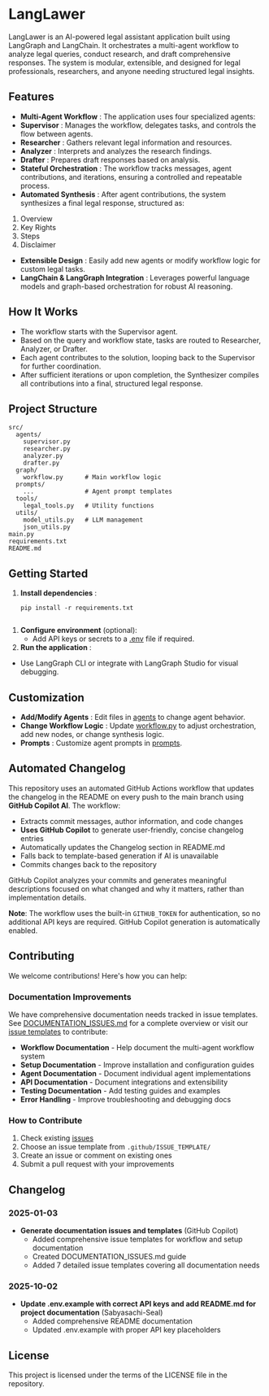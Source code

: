 # LangLawer

LangLawer is an AI-powered legal assistant application built using LangGraph and LangChain. It orchestrates a multi-agent workflow to analyze legal queries, conduct research, and draft comprehensive responses. The system is modular, extensible, and designed for legal professionals, researchers, and anyone needing structured legal insights.

## Features

* **Multi-Agent Workflow** : The application uses four specialized agents:
* **Supervisor** : Manages the workflow, delegates tasks, and controls the flow between agents.
* **Researcher** : Gathers relevant legal information and resources.
* **Analyzer** : Interprets and analyzes the research findings.
* **Drafter** : Prepares draft responses based on analysis.
* **Stateful Orchestration** : The workflow tracks messages, agent contributions, and iterations, ensuring a controlled and repeatable process.
* **Automated Synthesis** : After agent contributions, the system synthesizes a final legal response, structured as:

1. Overview
2. Key Rights
3. Steps
4. Disclaimer

* **Extensible Design** : Easily add new agents or modify workflow logic for custom legal tasks.
* **LangChain & LangGraph Integration** : Leverages powerful language models and graph-based orchestration for robust AI reasoning.

## How It Works

* The workflow starts with the Supervisor agent.
* Based on the query and workflow state, tasks are routed to Researcher, Analyzer, or Drafter.
* Each agent contributes to the solution, looping back to the Supervisor for further coordination.
* After sufficient iterations or upon completion, the Synthesizer compiles all contributions into a final, structured legal response.

## Project Structure

```
src/
  agents/
    supervisor.py
    researcher.py
    analyzer.py
    drafter.py
  graph/
    workflow.py      # Main workflow logic
  prompts/
    ...              # Agent prompt templates
  tools/
    legal_tools.py   # Utility functions
  utils/
    model_utils.py   # LLM management
    json_utils.py
main.py 
requirements.txt
README.md
```

## Getting Started

1. **Install dependencies** :
   ```
   pip install -r requirements.txt
   ```

```

```

1. **Configure environment** (optional):
   * Add API keys or secrets to a [.env](vscode-file://vscode-app/Applications/Visual%20Studio%20Code.app/Contents/Resources/app/out/vs/code/electron-browser/workbench/workbench.html) file if required.
2. **Run the application** :

* Use LangGraph CLI or integrate with LangGraph Studio for visual debugging.

## Customization

* **Add/Modify Agents** : Edit files in [agents](vscode-file://vscode-app/Applications/Visual%20Studio%20Code.app/Contents/Resources/app/out/vs/code/electron-browser/workbench/workbench.html) to change agent behavior.
* **Change Workflow Logic** : Update [workflow.py](vscode-file://vscode-app/Applications/Visual%20Studio%20Code.app/Contents/Resources/app/out/vs/code/electron-browser/workbench/workbench.html) to adjust orchestration, add new nodes, or change synthesis logic.
* **Prompts** : Customize agent prompts in [prompts](vscode-file://vscode-app/Applications/Visual%20Studio%20Code.app/Contents/Resources/app/out/vs/code/electron-browser/workbench/workbench.html).

## Automated Changelog

This repository uses an automated GitHub Actions workflow that updates the changelog in the README on every push to the main branch using **GitHub Copilot AI**. The workflow:

- Extracts commit messages, author information, and code changes
- **Uses GitHub Copilot** to generate user-friendly, concise changelog entries
- Automatically updates the Changelog section in README.md
- Falls back to template-based generation if AI is unavailable
- Commits changes back to the repository

GitHub Copilot analyzes your commits and generates meaningful descriptions focused on what changed and why it matters, rather than implementation details.

**Note**: The workflow uses the built-in `GITHUB_TOKEN` for authentication, so no additional API keys are required. GitHub Copilot generation is automatically enabled.

## Contributing

We welcome contributions! Here's how you can help:

### Documentation Improvements
We have comprehensive documentation needs tracked in issue templates. See [DOCUMENTATION_ISSUES.md](DOCUMENTATION_ISSUES.md) for a complete overview or visit our [issue templates](.github/ISSUE_TEMPLATE/) to contribute:

- **Workflow Documentation** - Help document the multi-agent workflow system
- **Setup Documentation** - Improve installation and configuration guides  
- **Agent Documentation** - Document individual agent implementations
- **API Documentation** - Document integrations and extensibility
- **Testing Documentation** - Add testing guides and examples
- **Error Handling** - Improve troubleshooting and debugging docs

### How to Contribute
1. Check existing [issues](https://github.com/Sabyasachi-Seal/LangLawyer/issues)
2. Choose an issue template from `.github/ISSUE_TEMPLATE/`
3. Create an issue or comment on existing ones
4. Submit a pull request with your improvements

## Changelog

### 2025-01-03
- **Generate documentation issues and templates** (GitHub Copilot)
  - Added comprehensive issue templates for workflow and setup documentation
  - Created DOCUMENTATION_ISSUES.md guide
  - Added 7 detailed issue templates covering all documentation needs

### 2025-10-02
- **Update .env.example with correct API keys and add README.md for project documentation** (Sabyasachi-Seal)
  - Added comprehensive README documentation
  - Updated .env.example with proper API key placeholders

## License

This project is licensed under the terms of the LICENSE file in the repository.
